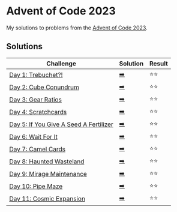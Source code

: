# Advent of Code 2023

My solutions to problems from the [Advent of Code 2023](https://adventofcode.com/2023/).

## Solutions

| Challenge | Solution | Result |
| --------- | -------- | ------ |
| [Day 1: Trebuchet?!](https://adventofcode.com/2023/day/1) | [:arrow_right:](2023/day1.swift) | :star::star: |
| [Day 2: Cube Conundrum](https://adventofcode.com/2023/day/2) | [:arrow_right:](2023/day2.swift) | :star::star: |
| [Day 3: Gear Ratios](https://adventofcode.com/2023/day/3) | [:arrow_right:](2023/day3.swift) | :star::star: |
| [Day 4: Scratchcards](https://adventofcode.com/2023/day/4) | [:arrow_right:](2023/day4.swift) | :star::star: |
| [Day 5: If You Give A Seed A Fertilizer](https://adventofcode.com/2023/day/5) | [:arrow_right:](2023/day5.swift) | :star::star: |
| [Day 6: Wait For It](https://adventofcode.com/2023/day/6) | [:arrow_right:](2023/day6.swift) | :star::star: |
| [Day 7: Camel Cards](https://adventofcode.com/2023/day/7) | [:arrow_right:](2023/day7.swift) | :star::star: |
| [Day 8: Haunted Wasteland](https://adventofcode.com/2023/day/8) | [:arrow_right:](2023/day8.swift) | :star::star: |
| [Day 9: Mirage Maintenance](https://adventofcode.com/2023/day/9) | [:arrow_right:](2023/day9.swift) | :star::star: |
| [Day 10: Pipe Maze](https://adventofcode.com/2023/day/10) | [:arrow_right:](2023/day10.swift) | :star::star: |
| [Day 11: Cosmic Expansion](https://adventofcode.com/2023/day/11) | [:arrow_right:](2023/day11.swift) | :star::star: |

